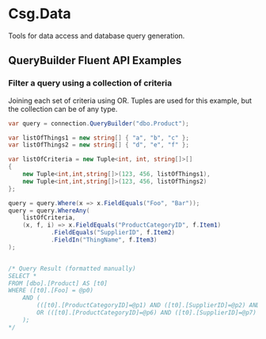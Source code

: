 ﻿# Csg.Data
Tools for data access and database query generation.

## QueryBuilder Fluent API Examples

### Filter a query using a collection of criteria

Joining each set of criteria using OR. Tuples are used for this example, but the collection can be of any type.

```csharp
var query = connection.QueryBuilder("dbo.Product");

var listOfThings1 = new string[] { "a", "b", "c" };
var listOfThings2 = new string[] { "d", "e", "f" };

var listOfCriteria = new Tuple<int, int, string[]>[]
{
    new Tuple<int,int,string[]>(123, 456, listOfThings1),
    new Tuple<int,int,string[]>(123, 456, listOfThings2)
};

query = query.Where(x => x.FieldEquals("Foo", "Bar"));
query = query.WhereAny(
    listOfCriteria,
    (x, f, i) => x.FieldEquals("ProductCategoryID", f.Item1)
            .FieldEquals("SupplierID", f.Item2)
            .FieldIn("ThingName", f.Item3)
);


/* Query Result (formatted manually)
SELECT * 
FROM [dbo].[Product] AS [t0] 
WHERE ([t0].[Foo] = @p0)
    AND (
        (([t0].[ProductCategoryID]=@p1) AND ([t0].[SupplierID]=@p2) AND ([t0].[ThingName] IN (@p3,@p4,@p5))) 
        OR (([t0].[ProductCategoryID]=@p6) AND ([t0].[SupplierID]=@p7) AND ([t0].[ThingName] IN (@p8,@p9,@p10)))
    );
*/
```